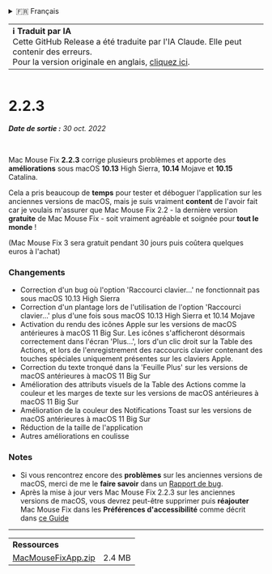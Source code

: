 <details>
<summary>🇫🇷 Français</summary>

[🇬🇧 English (GitHub Release)](https://github.com/noah-nuebling/mac-mouse-fix/releases/tag/2.2.3)\
[🇦🇩 Català](https://redirect.macmousefix.com/?target=mmf-release&tag=2.2.3&locale=ca)\
[🇩🇪 Deutsch](https://redirect.macmousefix.com/?target=mmf-release&tag=2.2.3&locale=de)\
[🇪🇸 Español](https://redirect.macmousefix.com/?target=mmf-release&tag=2.2.3&locale=es)\
**🇫🇷 Français**\
[🇮🇩 Indonesia](https://redirect.macmousefix.com/?target=mmf-release&tag=2.2.3&locale=id)\
[🇮🇹 Italiano](https://redirect.macmousefix.com/?target=mmf-release&tag=2.2.3&locale=it)\
[🇭🇺 Magyar](https://redirect.macmousefix.com/?target=mmf-release&tag=2.2.3&locale=hu)\
[🇳🇱 Nederlands](https://redirect.macmousefix.com/?target=mmf-release&tag=2.2.3&locale=nl)\
[🇵🇱 Polski](https://redirect.macmousefix.com/?target=mmf-release&tag=2.2.3&locale=pl)\
[🇧🇷 Português (Brasil)](https://redirect.macmousefix.com/?target=mmf-release&tag=2.2.3&locale=pt-BR)\
[🇵🇹 Português (Portugal)](https://redirect.macmousefix.com/?target=mmf-release&tag=2.2.3&locale=pt-PT)\
[🇷🇴 Română](https://redirect.macmousefix.com/?target=mmf-release&tag=2.2.3&locale=ro)\
[🇸🇪 Svenska](https://redirect.macmousefix.com/?target=mmf-release&tag=2.2.3&locale=sv)\
[🇻🇳 Tiếng Việt](https://redirect.macmousefix.com/?target=mmf-release&tag=2.2.3&locale=vi)\
[🇹🇷 Türkçe](https://redirect.macmousefix.com/?target=mmf-release&tag=2.2.3&locale=tr)\
[🇨🇿 Čeština](https://redirect.macmousefix.com/?target=mmf-release&tag=2.2.3&locale=cs)\
[🇬🇷 Ελληνικά](https://redirect.macmousefix.com/?target=mmf-release&tag=2.2.3&locale=el)\
[🇷🇺 Русский](https://redirect.macmousefix.com/?target=mmf-release&tag=2.2.3&locale=ru)\
[🇺🇦 Українська](https://redirect.macmousefix.com/?target=mmf-release&tag=2.2.3&locale=uk)\
[🇮🇱 עברית](https://redirect.macmousefix.com/?target=mmf-release&tag=2.2.3&locale=he)\
[🇸🇦 العربية](https://redirect.macmousefix.com/?target=mmf-release&tag=2.2.3&locale=ar)\
[🇮🇳 हिन्दी](https://redirect.macmousefix.com/?target=mmf-release&tag=2.2.3&locale=hi)\
[🇹🇭 ไทย](https://redirect.macmousefix.com/?target=mmf-release&tag=2.2.3&locale=th)\
[🇨🇳 中文 (简体)](https://redirect.macmousefix.com/?target=mmf-release&tag=2.2.3&locale=zh-Hans)\
[🇨🇳 中文 (繁體)](https://redirect.macmousefix.com/?target=mmf-release&tag=2.2.3&locale=zh-Hant)\
[🇭🇰 中文（香港)](https://redirect.macmousefix.com/?target=mmf-release&tag=2.2.3&locale=zh-HK)\
[🇯🇵 日本語](https://redirect.macmousefix.com/?target=mmf-release&tag=2.2.3&locale=ja)\
[🇰🇷 한국어](https://redirect.macmousefix.com/?target=mmf-release&tag=2.2.3&locale=ko)\
[Help translate Mac Mouse Fix to different languages!](https://github.com/noah-nuebling/mac-mouse-fix/discussions/731)
</details>
<table align=><td>
<b>ℹ️ Traduit par IA</b><br>
Cette GitHub Release a été traduite par l'IA Claude. Elle peut contenir des erreurs.<br>
Pour la version originale en anglais, <a href="https://github.com/noah-nuebling/mac-mouse-fix/releases/tag/2.2.3">cliquez ici</a>.
</td></table>

<table></table>

# 2.2.3
***Date de sortie :** 30 oct. 2022*

<br>

Mac Mouse Fix **2.2.3** corrige plusieurs problèmes et apporte des **améliorations** sous macOS **10.13** High Sierra, **10.14** Mojave et **10.15** Catalina.

Cela a pris beaucoup de **temps** pour tester et déboguer l'application sur les anciennes versions de macOS, mais je suis vraiment **content** de l'avoir fait car je voulais m'assurer que Mac Mouse Fix 2.2 - la dernière version **gratuite** de Mac Mouse Fix - soit vraiment agréable et soignée pour **tout le monde** !

(Mac Mouse Fix 3 sera gratuit pendant 30 jours puis coûtera quelques euros à l'achat)

### Changements

- Correction d'un bug où l'option 'Raccourci clavier...' ne fonctionnait pas sous macOS 10.13 High Sierra
- Correction d'un plantage lors de l'utilisation de l'option 'Raccourci clavier...' plus d'une fois sous macOS 10.13 High Sierra et 10.14 Mojave
- Activation du rendu des icônes Apple sur les versions de macOS antérieures à macOS 11 Big Sur. Les icônes s'afficheront désormais correctement dans l'écran 'Plus...', lors d'un clic droit sur la Table des Actions, et lors de l'enregistrement des raccourcis clavier contenant des touches spéciales uniquement présentes sur les claviers Apple.
- Correction du texte tronqué dans la 'Feuille Plus' sur les versions de macOS antérieures à macOS 11 Big Sur
- Amélioration des attributs visuels de la Table des Actions comme la couleur et les marges de texte sur les versions de macOS antérieures à macOS 11 Big Sur
- Amélioration de la couleur des Notifications Toast sur les versions de macOS antérieures à macOS 11 Big Sur
- Réduction de la taille de l'application
- Autres améliorations en coulisse

### Notes

- Si vous rencontrez encore des **problèmes** sur les anciennes versions de macOS, merci de me le **faire savoir** dans un [Rapport de bug](https://noah-nuebling.github.io/mac-mouse-fix-feedback-assistant/?type=bug-report).
- Après la mise à jour vers Mac Mouse Fix 2.2.3 sur les anciennes versions de macOS, vous devrez peut-être supprimer puis **réajouter** Mac Mouse Fix dans les **Préférences d'accessibilité** comme décrit dans [ce Guide](https://github.com/noah-nuebling/mac-mouse-fix/discussions/101)

---

<table align="start">
<tr>
    <td colspan=2>
        <b>Ressources</b>
    </td>
</tr>
<tr>
    <td><a href="https://github.com/noah-nuebling/mac-mouse-fix/releases/download/2.2.3/MacMouseFixApp.zip">MacMouseFixApp.zip</a></td>
    <td>2.4 MB</td>
</tr>
</table>